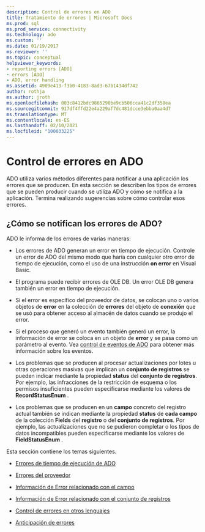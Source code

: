 ```yaml
---
description: Control de errores en ADO
title: Tratamiento de errores | Microsoft Docs
ms.prod: sql
ms.prod_service: connectivity
ms.technology: ado
ms.custom: ''
ms.date: 01/19/2017
ms.reviewer: ''
ms.topic: conceptual
helpviewer_keywords:
- reporting errors [ADO]
- errors [ADO]
- ADO, error handling
ms.assetid: 4909e413-f3b0-4183-8ad3-67b1434df742
author: rothja
ms.author: jroth
ms.openlocfilehash: 003c8412bdc9865290be9cb506cca41c2df358ea
ms.sourcegitcommit: 917df4ffd22e4a229af7dc481dcce3ebba0aa4d7
ms.translationtype: MT
ms.contentlocale: es-ES
ms.lasthandoff: 02/10/2021
ms.locfileid: "100033225"
---
```

# <a name="error-handling-in-ado"></a>Control de errores en ADO
ADO utiliza varios métodos diferentes para notificar a una aplicación los errores que se producen. En esta sección se describen los tipos de errores que se pueden producir cuando se utiliza ADO y cómo se notifica a la aplicación. Termina realizando sugerencias sobre cómo controlar esos errores.  
  
## <a name="how-does-ado-report-errors"></a>¿Cómo se notifican los errores de ADO?  
 ADO le informa de los errores de varias maneras:  
  
-   Los errores de ADO generan un error en tiempo de ejecución. Controle un error de ADO del mismo modo que haría con cualquier otro error de tiempo de ejecución, como el uso de una instrucción **on error** en Visual Basic.  
  
-   El programa puede recibir errores de OLE DB. Un error OLE DB genera también un error en tiempo de ejecución.  
  
-   Si el error es específico del proveedor de datos, se colocan uno o varios objetos de **error** en la colección de **errores** del objeto de **conexión** que se usó para obtener acceso al almacén de datos cuando se produjo el error.  
  
-   Si el proceso que generó un evento también generó un error, la información de error se coloca en un objeto de **error** y se pasa como un parámetro al evento. Vea [control de eventos de ADO](./handling-ado-events.md) para obtener más información sobre los eventos.  
  
-   Los problemas que se producen al procesar actualizaciones por lotes u otras operaciones masivas que implican un **conjunto de registros** se pueden indicar mediante la propiedad **status** del **conjunto de registros**. Por ejemplo, las infracciones de la restricción de esquema o los permisos insuficientes pueden especificarse mediante los valores de **RecordStatusEnum** .  
  
-   Los problemas que se producen en un **campo** concreto del registro actual también se indican mediante la propiedad **status** de **cada campo** de la colección **Fields** del **registro** o del **conjunto de registros**. Por ejemplo, las actualizaciones que no se pudieron completar o los tipos de datos incompatibles pueden especificarse mediante los valores de **FieldStatusEnum** .  
  
 Esta sección contiene los temas siguientes.  
  
-   [Errores de tiempo de ejecución de ADO](./ado-errors.md)  
  
-   [Errores del proveedor](./provider-errors.md)  
  
-   [Información de Error relacionado con el campo](./field-related-error-information.md)  
  
-   [Información de Error relacionado con el conjunto de registros](./recordset-related-error-information.md)  
  
-   [Control de errores en otros lenguajes](./handling-errors-in-other-languages.md)  
  
-   [Anticipación de errores](./anticipating-errors.md)